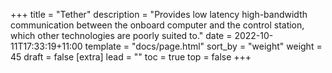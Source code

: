 +++
title = "Tether"
description = "Provides low latency high-bandwidth communication between the onboard computer and the control station, which other technologies are poorly suited to."
date = 2022-10-11T17:33:19+11:00
template = "docs/page.html"
sort_by = "weight"
weight = 45
draft = false
[extra]
lead = ""
toc = true
top = false
+++